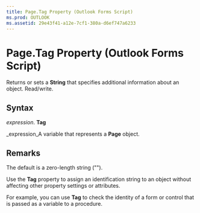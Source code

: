 ```yaml
---
title: Page.Tag Property (Outlook Forms Script)
ms.prod: OUTLOOK
ms.assetid: 29e43f41-a12e-7cf1-380a-d6ef747a6233
---
```



# Page.Tag Property (Outlook Forms Script)

Returns or sets a  **String** that specifies additional information about an object. Read/write.


## Syntax

 _expression_. **Tag**

 _expression_A variable that represents a  **Page** object.


## Remarks

The default is a zero-length string ("").

Use the  **Tag** property to assign an identification string to an object without affecting other property settings or attributes.

For example, you can use  **Tag** to check the identity of a form or control that is passed as a variable to a procedure.


